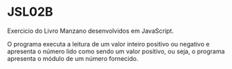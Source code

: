 # JSL02B
Exercicio do Livro Manzano desenvolvidos em JavaScript.

O programa executa a leitura de um valor inteiro positivo ou negativo e apresenta o número lido como sendo um
valor positivo, ou seja, o programa apresenta o módulo de um número fornecido.
